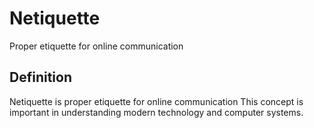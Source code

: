 # Netiquette

Proper etiquette for online communication

## Definition
Netiquette is proper etiquette for online communication This concept is important in understanding modern technology and computer systems.
